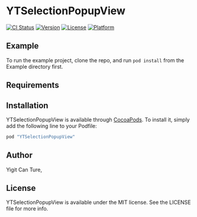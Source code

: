 # YTSelectionPopupView
[![CI Status](http://img.shields.io/travis/yigit26/YTSelectionPopupView.svg?style=flat)](https://travis-ci.org/yigit26/YTSelectionPopupView) 
[![Version](https://img.shields.io/cocoapods/v/YTSelectionPopupView.svg?style=flat)](http://cocoapods.org/pods/YTSelectionPopupView)
[![License](https://img.shields.io/cocoapods/l/YTSelectionPopupView.svg?style=flat)](http://cocoapods.org/pods/YTSelectionPopupView)
[![Platform](https://img.shields.io/cocoapods/p/YTSelectionPopupView.svg?style=flat)](http://cocoapods.org/pods/YTSelectionPopupView)

## Example

To run the example project, clone the repo, and run `pod install` from the Example directory first.

## Requirements

## Installation

YTSelectionPopupView is available through [CocoaPods](http://cocoapods.org). To install
it, simply add the following line to your Podfile:

```ruby
pod "YTSelectionPopupView"
```

## Author

Yigit Can Ture,

## License

YTSelectionPopupView is available under the MIT license. See the LICENSE file for more info.
